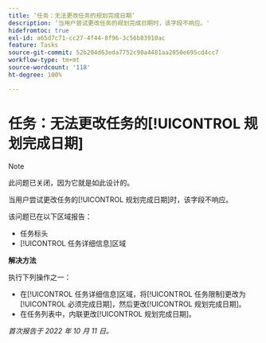 ```yaml
---
title: ‘任务：无法更改任务的规划完成日期’
description: ‘当用户尝试更改任务的规划完成日期时，该字段不响应。'
hidefromtoc: true
exl-id: a65d7c71-cc27-4f44-8f96-3c56b83910ac
feature: Tasks
source-git-commit: 52b204d63eda7752c90a4481aa2050e695cd4cc7
workflow-type: tm+mt
source-wordcount: '118'
ht-degree: 100%

---
```


# 任务：无法更改任务的[!UICONTROL 规划完成日期]

>[!NOTE]
>
>此问题已关闭，因为它就是如此设计的。

当用户尝试更改任务的[!UICONTROL 规划完成日期]时，该字段不响应。

该问题已在以下区域报告：

* 任务标头
* [!UICONTROL 任务详细信息]区域

**解决方法**

执行下列操作之一：

* 在[!UICONTROL 任务详细信息]区域，将[!UICONTROL 任务限制]更改为[!UICONTROL 必须完成日期]，然后更改[!UICONTROL 规划完成日期]。
* 在任务列表中，内联更改[!UICONTROL 规划完成日期]。

_首次报告于 2022 年 10 月 11 日。_
